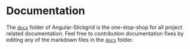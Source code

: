 # Documentation

The [`docs`](https://github.com/ghiscoding/Angular-Slickgrid/tree/master/docs) folder of Angular-Slickgrid is the one-stop-shop for all project related documentation. Feel free to contribution documentation fixes by editing any of the markdown files in the [`docs`](https://github.com/ghiscoding/Angular-Slickgrid/tree/master/docs) folder.